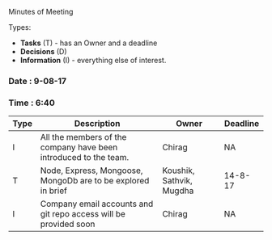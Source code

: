 Minutes of Meeting

Types:
* **Tasks** (T) - has an Owner and a deadline
* **Decisions** (D)
* **Information** (I) - everything else of interest.

### Date : 9-08-17
### Time : 6:40

Type | Description | Owner | Deadline
---- | ---- | ---- | ----
I | All the members of the company have been introduced to the team. | Chirag | NA
T | Node, Express, Mongoose, MongoDb are to be explored in brief| Koushik, Sathvik, Mugdha |14-8-17
I | Company email accounts and git repo access will be provided soon| Chirag | NA
